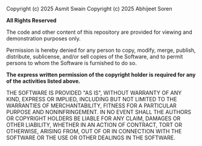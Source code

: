 Copyright (c) 2025 Asmit Swain
Copyright (c) 2025 Abhijeet Soren

**All Rights Reserved**

The code and other content of this repository are provided for viewing and
demonstration purposes only.

Permission is hereby denied for any person to copy, modify, merge, publish,
distribute, sublicense, and/or sell copies of the Software, and to permit 
persons to whom the Software is furnished to do so.

**The express written permission of the copyright holder is required for any
of the activities listed above.**

THE SOFTWARE IS PROVIDED "AS IS", WITHOUT WARRANTY OF ANY KIND, EXPRESS OR 
IMPLIED, INCLUDING BUT NOT LIMITED TO THE WARRANTIES OF MERCHANTABILITY, 
FITNESS FOR A PARTICULAR PURPOSE AND NONINFRINGEMENT. IN NO EVENT SHALL THE 
AUTHORS OR COPYRIGHT HOLDERS BE LIABLE FOR ANY CLAIM, DAMAGES OR OTHER
LIABILITY, WHETHER IN AN ACTION OF CONTRACT, TORT OR OTHERWISE, ARISING FROM,
OUT OF OR IN CONNECTION WITH THE SOFTWARE OR THE USE OR OTHER DEALINGS IN THE 
SOFTWARE.
